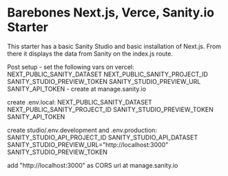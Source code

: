# Barebones Next.js, Verce, Sanity.io Starter

This starter has a basic Sanity Studio and basic installation of Next.js. From there it displays the data from Sanity on the index.js route.

Post setup - 
set the following vars on vercel:
NEXT_PUBLIC_SANITY_DATASET
NEXT_PUBLIC_SANITY_PROJECT_ID
SANITY_STUDIO_PREVIEW_TOKEN
SANITY_STUDIO_PREVIEW_URL
SANITY_API_TOKEN - create at manage.sanity.io

create .env.local:
NEXT_PUBLIC_SANITY_DATASET
NEXT_PUBLIC_SANITY_PROJECT_ID
SANITY_STUDIO_PREVIEW_TOKEN
SANITY_API_TOKEN

create studio/.env.development and .env.production:
SANITY_STUDIO_API_PROJECT_ID
SANITY_STUDIO_API_DATASET
SANITY_STUDIO_PREVIEW_URL="http://localhost:3000"
SANITY_STUDIO_PREVIEW_TOKEN

add "http://localhost:3000" as CORS url at manage.sanity.io
